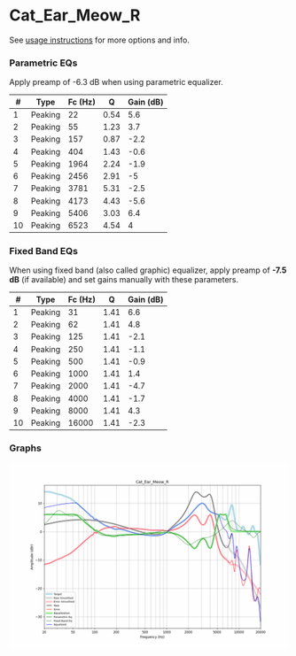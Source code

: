 # Cat_Ear_Meow_R
See [usage instructions](https://github.com/jaakkopasanen/AutoEq#usage) for more options and info.

### Parametric EQs
Apply preamp of -6.3 dB when using parametric equalizer.

|   # | Type    |   Fc (Hz) |    Q |   Gain (dB) |
|-----|---------|-----------|------|-------------|
|   1 | Peaking |        22 | 0.54 |         5.6 |
|   2 | Peaking |        55 | 1.23 |         3.7 |
|   3 | Peaking |       157 | 0.87 |        -2.2 |
|   4 | Peaking |       404 | 1.43 |        -0.6 |
|   5 | Peaking |      1964 | 2.24 |        -1.9 |
|   6 | Peaking |      2456 | 2.91 |        -5   |
|   7 | Peaking |      3781 | 5.31 |        -2.5 |
|   8 | Peaking |      4173 | 4.43 |        -5.6 |
|   9 | Peaking |      5406 | 3.03 |         6.4 |
|  10 | Peaking |      6523 | 4.54 |         4   |

### Fixed Band EQs
When using fixed band (also called graphic) equalizer, apply preamp of **-7.5 dB** (if available) and set gains manually with these parameters.

|   # | Type    |   Fc (Hz) |    Q |   Gain (dB) |
|-----|---------|-----------|------|-------------|
|   1 | Peaking |        31 | 1.41 |         6.6 |
|   2 | Peaking |        62 | 1.41 |         4.8 |
|   3 | Peaking |       125 | 1.41 |        -2.1 |
|   4 | Peaking |       250 | 1.41 |        -1.1 |
|   5 | Peaking |       500 | 1.41 |        -0.9 |
|   6 | Peaking |      1000 | 1.41 |         1.4 |
|   7 | Peaking |      2000 | 1.41 |        -4.7 |
|   8 | Peaking |      4000 | 1.41 |        -1.7 |
|   9 | Peaking |      8000 | 1.41 |         4.3 |
|  10 | Peaking |     16000 | 1.41 |        -2.3 |

### Graphs
![](./Cat_Ear_Meow_R.png)
